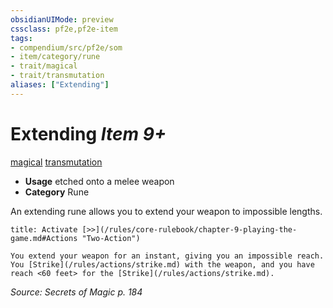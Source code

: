 ```yaml
---
obsidianUIMode: preview
cssclass: pf2e,pf2e-item
tags:
- compendium/src/pf2e/som
- item/category/rune
- trait/magical
- trait/transmutation
aliases: ["Extending"]
---
```

# Extending *Item 9+*  
[magical](/rules/traits/magical.md)  [transmutation](/rules/traits/transmutation.md)  

- **Usage** etched onto a melee weapon
- **Category** Rune

An extending rune allows you to extend your weapon to impossible lengths.

```ad-embed-ability
title: Activate [>>](/rules/core-rulebook/chapter-9-playing-the-game.md#Actions "Two-Action")

You extend your weapon for an instant, giving you an impossible reach. You [Strike](/rules/actions/strike.md) with the weapon, and you have reach <60 feet> for the [Strike](/rules/actions/strike.md).
```

*Source: Secrets of Magic p. 184*